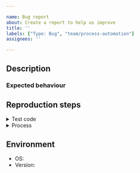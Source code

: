 ```yaml
---

name: Bug report
about: Create a report to help us improve
title: ''
labels: ["Type: Bug", "team/process-automation"]
assignees: ''

---
```


## Description

<!-- A clear and concise description of the bug you've encountered. -->

### Expected behaviour

<!-- The behaviour that you expect to happen. -->

## Reproduction steps

<!-- How can we reproduce your issue? -->
<details>
<summary>Test code</summary>
<!-- If possible, please add your test code in this code block. -->

```
```

</details>

<details>
<summary>Process</summary>

<!-- If possible, please add your process in this code block. -->

```xml
```

</details>

## Environment

- OS: <!-- e.g. Linux -->
- Version: <!-- e.g. 1.0.0 -->

